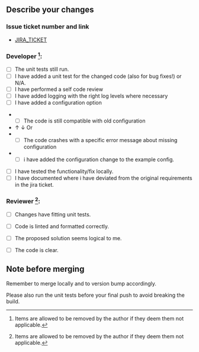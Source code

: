 ## Describe your changes


###  Issue ticket number and link
- [JIRA_TICKET](https://jira.pti.nl/browse/JIRA_TICKET)

### Developer [^1]: 

* [ ] The unit tests still run.
* [ ] I have added a unit test for the changed code (also for bug fixes!) or N/A.
* [ ] I have performed a self code review
* [ ] I have added logging with the right log levels where necessary
* [ ] I have added a configuration option
* * [ ] The code is still compatible with old configuration 
* ↑ ↓ Or
* * [ ] The code crashes with a specific error message about missing configuration
* * [ ] i have added the configuration change to the example config.
* [ ] I have tested the functionality/fix locally.
* [ ] I have documented where i have deviated from the original requirements in the jira ticket.

### Reviewer [^1]:

* [ ] Changes have fitting unit tests.
* [ ] Code is linted and formatted correctly.
* [ ] The proposed solution seems logical to me.
* [ ] The code is clear.


## Note before merging
Remember to merge locally and to version bump accordingly. 

Please also run the unit tests before your final push to avoid breaking the build.

[^1]: Items are allowed to be removed by the author if they deem them not applicable.
